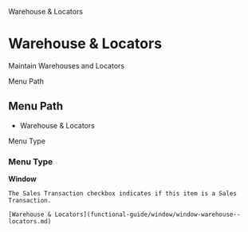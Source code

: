 
Warehouse & Locators
# Warehouse & Locators


Maintain Warehouses and Locators

Menu Path
## Menu Path



- Warehouse & Locators

Menu Type
### Menu Type

**Window**

```
The Sales Transaction checkbox indicates if this item is a Sales Transaction.
```

```
[Warehouse & Locators](functional-guide/window/window-warehouse--locators.md)
```